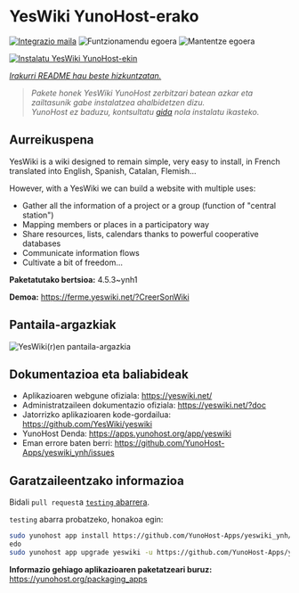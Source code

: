 <!--
Ohart ongi: README hau automatikoki sortu da <https://github.com/YunoHost/apps/tree/master/tools/readme_generator>ri esker
EZ editatu eskuz.
-->

# YesWiki YunoHost-erako

[![Integrazio maila](https://apps.yunohost.org/badge/integration/yeswiki)](https://ci-apps.yunohost.org/ci/apps/yeswiki/)
![Funtzionamendu egoera](https://apps.yunohost.org/badge/state/yeswiki)
![Mantentze egoera](https://apps.yunohost.org/badge/maintained/yeswiki)

[![Instalatu YesWiki YunoHost-ekin](https://install-app.yunohost.org/install-with-yunohost.svg)](https://install-app.yunohost.org/?app=yeswiki)

*[Irakurri README hau beste hizkuntzatan.](./ALL_README.md)*

> *Pakete honek YesWiki YunoHost zerbitzari batean azkar eta zailtasunik gabe instalatzea ahalbidetzen dizu.*  
> *YunoHost ez baduzu, kontsultatu [gida](https://yunohost.org/install) nola instalatu ikasteko.*

## Aurreikuspena

YesWiki is a wiki designed to remain simple, very easy to install, in French translated into English, Spanish, Catalan, Flemish...

However, with a YesWiki we can build a website with multiple uses:
- Gather all the information of a project or a group (function of "central station")
- Mapping members or places in a participatory way
- Share resources, lists, calendars thanks to powerful cooperative databases
- Communicate information flows
- Cultivate a bit of freedom...


**Paketatutako bertsioa:** 4.5.3~ynh1

**Demoa:** <https://ferme.yeswiki.net/?CreerSonWiki>

## Pantaila-argazkiak

![YesWiki(r)en pantaila-argazkia](./doc/screenshots/yeswiki_screenshots.png)

## Dokumentazioa eta baliabideak

- Aplikazioaren webgune ofiziala: <https://yeswiki.net/>
- Administratzaileen dokumentazio ofiziala: <https://yeswiki.net/?doc>
- Jatorrizko aplikazioaren kode-gordailua: <https://github.com/YesWiki/yeswiki>
- YunoHost Denda: <https://apps.yunohost.org/app/yeswiki>
- Eman errore baten berri: <https://github.com/YunoHost-Apps/yeswiki_ynh/issues>

## Garatzaileentzako informazioa

Bidali `pull request`a [`testing` abarrera](https://github.com/YunoHost-Apps/yeswiki_ynh/tree/testing).

`testing` abarra probatzeko, honakoa egin:

```bash
sudo yunohost app install https://github.com/YunoHost-Apps/yeswiki_ynh/tree/testing --debug
edo
sudo yunohost app upgrade yeswiki -u https://github.com/YunoHost-Apps/yeswiki_ynh/tree/testing --debug
```

**Informazio gehiago aplikazioaren paketatzeari buruz:** <https://yunohost.org/packaging_apps>
